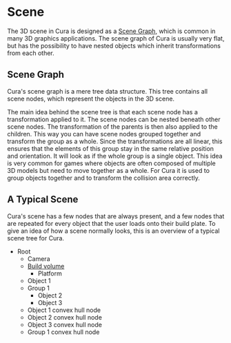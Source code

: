 Scene
====
The 3D scene in Cura is designed as a [Scene Graph](https://en.wikipedia.org/wiki/Scene_graph), which is common in many 3D graphics applications. The scene graph of Cura is usually very flat, but has the possibility to have nested objects which inherit transformations from each other.

Scene Graph
----
Cura's scene graph is a mere tree data structure. This tree contains all scene nodes, which represent the objects in the 3D scene.

The main idea behind the scene tree is that each scene node has a transformation applied to it. The scene nodes can be nested beneath other scene nodes. The transformation of the parents is then also applied to the children. This way you can have scene nodes grouped together and transform the group as a whole. Since the transformations are all linear, this ensures that the elements of this group stay in the same relative position and orientation. It will look as if the whole group is a single object. This idea is very common for games where objects are often composed of multiple 3D models but need to move together as a whole. For Cura it is used to group objects together and to transform the collision area correctly.

A Typical Scene
----
Cura's scene has a few nodes that are always present, and a few nodes that are repeated for every object that the user loads onto their build plate. To give an idea of how a scene normally looks, this is an overview of a typical scene tree for Cura.

* Root
  * Camera
  * [Build volume](build_volume.md)
    * Platform
  * Object 1
  * Group 1
    * Object 2
    * Object 3
  * Object 1 convex hull node
  * Object 2 convex hull node
  * Object 3 convex hull node
  * Group 1 convex hull node